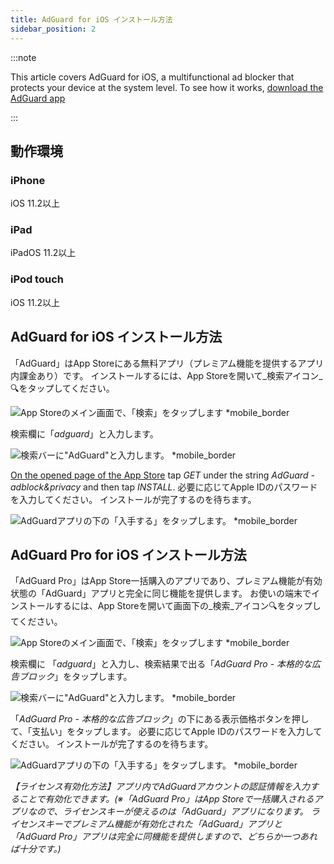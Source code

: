```yaml
---
title: AdGuard for iOS インストール方法
sidebar_position: 2
---
```


:::note

This article covers AdGuard for iOS, a multifunctional ad blocker that protects your device at the system level. To see how it works, [download the AdGuard app](https://adguard.com/download.html?auto=true)

:::

## 動作環境

### iPhone

iOS 11.2以上

### iPad

iPadOS 11.2以上

### iPod touch

iOS 11.2以上

## AdGuard for iOS インストール方法

「AdGuard」はApp Storeにある無料アプリ（プレミアム機能を提供するアプリ内課金あり）です。 インストールするには、App Storeを開いて_検索アイコン_🔍をタップしてください。

![App Storeのメイン画面で、「検索」をタップします *mobile_border](https://cdn.adtidy.org/public/Adguard/kb/installation/iOS/en/1.png)

検索欄に「_adguard_」と入力します。

![検索バーに"AdGuard"と入力します。 *mobile_border](https://cdn.adtidy.org/public/Adguard/kb/installation/iOS/en/2.png)

[On the opened page of the App Store](https://adguard.com/download.html?auto=1) tap _GET_ under the string _AdGuard - adblock&privacy_ and then tap _INSTALL_. 必要に応じてApple IDのパスワードを入力してください。 インストールが完了するのを待ちます。

![AdGuardアプリの下の「入手する」をタップします。 *mobile_border](https://cdn.adtidy.org/public/Adguard/kb/installation/iOS/en/3.png)

## AdGuard Pro for iOS インストール方法

「AdGuard Pro」はApp Store一括購入のアプリであり、プレミアム機能が有効状態の「AdGuard」アプリと完全に同じ機能を提供します。 お使いの端末でインストールするには、App Storeを開いて画面下の_検索_アイコン🔍をタップしてください。

![App Storeのメイン画面で、「検索」をタップします *mobile_border](https://cdn.adtidy.org/public/Adguard/kb/installation/iOS/en/1.png)

検索欄に 「_adguard_」と入力し、検索結果で出る「_AdGuard Pro - 本格的な広告ブロック_」をタップします。

![検索バーに"AdGuard"と入力します。 *mobile_border](https://cdn.adtidy.org/public/Adguard/kb/installation/iOS/en/2.png)

「_AdGuard Pro - 本格的な広告ブロック_」の下にある表示価格ボタンを押して、「支払い」をタップします。 必要に応じてApple IDのパスワードを入力してください。 インストールが完了するのを待ちます。

![AdGuardアプリの下の「入手する」をタップします。 *mobile_border](https://cdn.adtidy.org/public/Adguard/kb/installation/iOS/en/3.png)

*【ライセンス有効化方法】アプリ内でAdGuardアカウントの認証情報を入力することで有効化できます。(※「AdGuard Pro」はApp Storeで一括購入されるアプリなので、ライセンスキーが使えるのは「AdGuard」アプリになります。 ライセンスキーでプレミアム機能が有効化された「AdGuard」アプリと「AdGuard Pro」アプリは完全に同機能を提供しますので、どちらか一つあれば十分です。)*